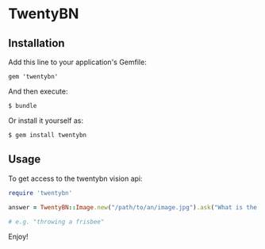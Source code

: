 # TwentyBN

## Installation

Add this line to your application's Gemfile:

    gem 'twentybn'

And then execute:

    $ bundle

Or install it yourself as:

    $ gem install twentybn

## Usage

To get access to the twentybn vision api:

```ruby
require 'twentybn'

answer = TwentyBN::Image.new("/path/to/an/image.jpg").ask("What is the man doing?")

# e.g. "throwing a frisbee"
```

Enjoy!
